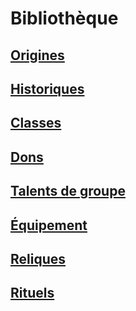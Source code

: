 
<!--GenericItem-->

# <!--Name-->Bibliothèque<!--/Name-->

## [Origines](origins_fr.md)

## [Historiques](backgrounds_fr.md)

## [Classes](classes_fr.md)

## [Dons](feats_fr.md)

## [Talents de groupe](grouptalents_fr.md)

## [Équipement](equipment_fr.md)

## [Reliques](relics_fr.md)

## [Rituels](rituals_fr.md)

<!--/GenericItem-->
